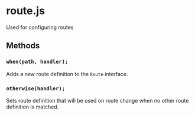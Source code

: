 # route.js
Used for configuring routes

## Methods

### `when(path, handler);`
Adds a new route definition to the `Route` interface.

### `otherwise(handler);`
Sets route definition that will be used on route change when no other route
definition is matched.
